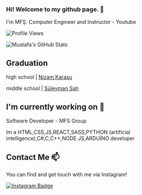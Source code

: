 ### Hi! Welcome to my github page. 👋


I'm MFŞ. Computer Engineer and Instructor - Youtube

![Profile Views](https://komarev.com/ghpvc/?username=muhamedsahin)

![Mustafa's GitHub Stats](https://github-readme-stats.vercel.app/api?username=muhamedsahin&show_icons=true)

## Graduation

high school |  [Nizam Karasu](https://nkarasu.meb.k12.tr)

middle school | [Süleyman Şah](https://suleymansahiho.meb.k12.tr)

## I'm currently working on 🔭

Software Developer - MFS Group

Im a HTML,CSS,JS,REACT,SASS,PYTHON (artificial intelligence),C#,C,C++,NODE JS,ARDUİNO developer


## Contact Me 📫

You can find and get touch with me via Instagram!

[![Instagram Badge](https://img.shields.io/badge/muhamedsahin378-follow%20on%20instagram-blue?style=for-the-badge&logo=instagram)](https://www.instagram.com/muhamedsahin378/)

